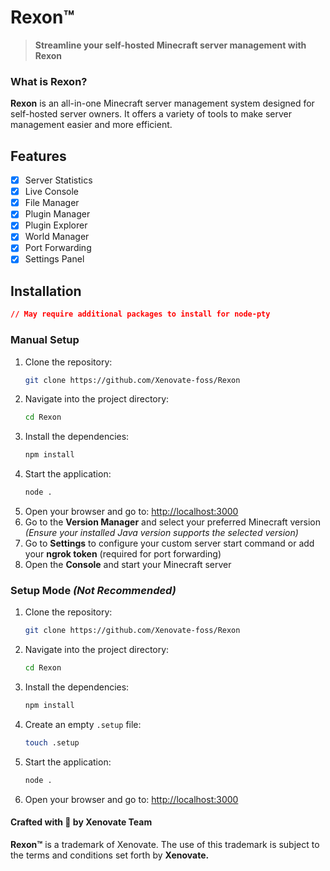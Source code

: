
# Rexon™
> **Streamline your self-hosted Minecraft server management with Rexon**

### What is Rexon?
**Rexon** is an all-in-one Minecraft server management system designed for self-hosted server owners. It offers a variety of tools to make server management easier and more efficient.

## Features
- [x] Server Statistics  
- [x] Live Console  
- [x] File Manager  
- [x] Plugin Manager  
- [x] Plugin Explorer  
- [x] World Manager  
- [x] Port Forwarding  
- [x] Settings Panel  

## Installation
```JSON
// May require additional packages to install for node-pty
```

### Manual Setup
1. Clone the repository:  
   ```bash
   git clone https://github.com/Xenovate-foss/Rexon
   ```
2. Navigate into the project directory:  
   ```bash
   cd Rexon
   ```
3. Install the dependencies:  
   ```bash
   npm install
   ```
4. Start the application:  
   ```bash
   node .
   ```
5. Open your browser and go to: [http://localhost:3000](http://localhost:3000)  
6. Go to the **Version Manager** and select your preferred Minecraft version  
   *(Ensure your installed Java version supports the selected version)*  
7. Go to **Settings** to configure your custom server start command or add your **ngrok token** (required for port forwarding)  
8. Open the **Console** and start your Minecraft server

### Setup Mode *(Not Recommended)*
1. Clone the repository:  
   ```bash
   git clone https://github.com/Xenovate-foss/Rexon
   ```
2. Navigate into the project directory:  
   ```bash
   cd Rexon
   ```
3. Install the dependencies:  
   ```bash
   npm install
   ```
4. Create an empty `.setup` file:  
   ```bash
   touch .setup
   ```
5. Start the application:  
   ```bash
   node .
   ```
6. Open your browser and go to: [http://localhost:3000](http://localhost:3000)

#### Crafted with 💖 by Xenovate Team 

**Rexon™** is a trademark of Xenovate. The use of this trademark is subject to the terms and conditions set forth by **Xenovate.**
